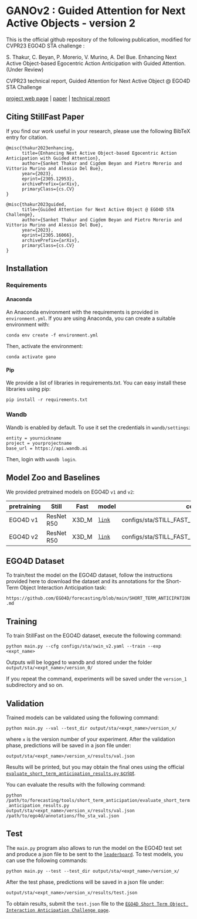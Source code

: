 # GANOv2 : Guided Attention for Next Active Objects - version 2

This is the official github repository of the following publication, modified for CVPR23 EGO4D STA challenge :

S. Thakur, C. Beyan, P. Morerio, V. Murino, A. Del Bue. Enhancing Next Active Object-based Egocentric Action Anticipation with Guided Attention. (Under Review) 

CVPR23 technical report, Guided Attention for Next Active Object @ EGO4D STA Challenge

[project web page](https://sanketsans.github.io/guided-attention-egocentric.html) | [paper](https://arxiv.org/abs/2305.12953) | [technical report](https://arxiv.org/abs/2305.16066)


## Citing StillFast Paper
If you find our work useful in your research, please use the following BibTeX entry for citation.
```
@misc{thakur2023enhancing,
      title={Enhancing Next Active Object-based Egocentric Action Anticipation with Guided Attention}, 
      author={Sanket Thakur and Cigdem Beyan and Pietro Morerio and Vittorio Murino and Alessio Del Bue},
      year={2023},
      eprint={2305.12953},
      archivePrefix={arXiv},
      primaryClass={cs.CV}
}
```

```
@misc{thakur2023guided,
      title={Guided Attention for Next Active Object @ EGO4D STA Challenge}, 
      author={Sanket Thakur and Cigdem Beyan and Pietro Morerio and Vittorio Murino and Alessio Del Bue},
      year={2023},
      eprint={2305.16066},
      archivePrefix={arXiv},
      primaryClass={cs.CV}
}

```

## Installation
### Requirements

#### Anaconda
An Anaconda environment with the requirements is provided in `environment.yml`. If you are using Anaconda, you can create a suitable environment with:

`conda env create -f environment.yml`

Then, activate the environment:

`conda activate gano`

#### Pip
We provide a list of libraries in requirements.txt. You can easy install these libraries using pip:

`pip install -r requirements.txt`

### Wandb
Wandb is enabled by default. To use it set the credentials in `wandb/settings`:

```
entity = yournickname
project = yourprojectname
base_url = https://api.wandb.ai
```
Then, login with `wandb login`.


## Model Zoo and Baselines
We provided pretrained models on EGO4D `v1` and `v2`:


| pretraining | Still | Fast | model |  config  |
| ------------- | -------------| ------------- | ------------- | ------------- | 
| EGO4D v1 | ResNet R50 | X3D_M |  [`link`](https://iplab.dmi.unict.it/sharing/StillFast/models/StillFast_EGO4D_v1.ckpt) | configs/sta/STILL_FAST_R50_X3DM_EGO4D_v1.yaml |
| EGO4D v2 | ResNet R50 | X3D_M | [`link`](https://iplab.dmi.unict.it/sharing/StillFast/models/StillFast_EGO4D_v2.ckpt) | configs/sta/STILL_FAST_R50_X3DM_EGO4D_v2.yaml |


## EGO4D Dataset
To train/test the model on the EGO4D dataset, follow the instructions provided here to download the dataset and its annotations for the Short-Term Object Interaction Anticipation task:

`https://github.com/EGO4D/forecasting/blob/main/SHORT_TERM_ANTICIPATION.md`


## Training

To train StillFast on the EGO4D dataset, execute the following command:

`python main.py --cfg configs/sta/swin_v2.yaml --train --exp <expt_name>`

Outputs will be logged to wandb and stored under the folder `output/sta/<expt_name>/version_0/`

If you repeat the command, experiments will be saved under the `version_1` subdirectory and so on.

## Validation
Trained models can be validated using the following command:

`python main.py --val --test_dir output/sta/<expt_name>/version_x/`

where `x` is the version number of your experiment.
After the validation phase, predictions will be saved in a json file under:

`output/sta/<expt_name>/version_x/results/val.json`

Results will be printed, but you may obtain the final ones using the official [`evaluate_short_term_anticipation_results.py` script](https://github.com/EGO4D/forecasting/blob/main/SHORT_TERM_ANTICIPATION.md#evaluating-the-results).

You can evaluate the results with the following command:   

`python /path/to/forecasting/tools/short_term_anticipation/evaluate_short_term_anticipation_results.py output/sta/<expt_name>/version_x/results/val.json /path/to/ego4d/annotations/fho_sta_val.json`

## Test

The `main.py` program also allows to run the model on the EGO4D test set and produce a json file to be sent to the [`leaderboard`](https://eval.ai/web/challenges/challenge-page/1623/leaderboard/3910). To test models, you can use the following commands:

`python main.py --test --test_dir output/sta/<expt_name>/version_x/`

After the test phase, predictions will be saved in a json file under:

`output/sta/<expt_name>/version_x/results/test.json`

To obtain results, submit the `test.json` file to the [`EGO4D Short Term Object Interaction Anticipation Challenge page`](https://eval.ai/web/challenges/challenge-page/1623/overview).
